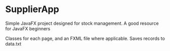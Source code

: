 # SupplierApp
Simple JavaFX project designed for stock management. A good resource for JavaFX beginners

Classes for each page, and an FXML file where applicable.
Saves records to data.txt
